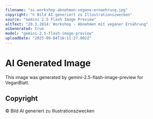 ```yaml
---
filename: "ai-workshop-abnehmen-vegane-ernaehrung.jpg"
copyright: "© Bild AI generiert zu Illustrationszwecken"
source: "Gemini 2.5 Flash Image Preview"
altText: "20.3.2014: Workshop - Abnehmen mit veganer Ernährung"
aiGenerated: true
model: "gemini-2.5-flash-image-preview"
uploadDate: "2025-09-04T16:11:27.002Z"
---
```


# AI Generated Image

This image was generated by gemini-2.5-flash-image-preview for VeganBlatt.

## Copyright
© Bild AI generiert zu Illustrationszwecken
